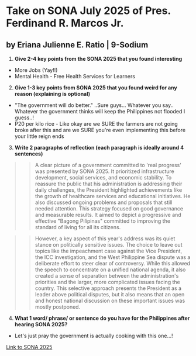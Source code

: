 # Take on SONA July 2025 of Pres. Ferdinand R. Marcos Jr.
## by Eriana Julienne E. Ratio | 9-Sodium

1. **Give 2-4 key points from the SONA 2025 that you found interesting**
* More Jobs (Yay!!)
* Mental Health - Free Health Services for Learners

2. **Give 1-3 key points from SONA 2025 that you found weird for any reason (explaining is optional)**
* "The government will do better." ..Sure guys... Whatever you say.. Whatever the government thinks will keep the Philippines not flooded I guess..!
* P20 per kilo rice - Like okay are we SURE the farmers are not going broke after this and are we SURE you're even implementing this before your little reign ends

3. **Write 2 paragraphs of reflection (each paragraph is ideally around 4 sentences)**
>> A clear picture of a government committed to 'real progress' was presented by SONA 2025. It prioritized infrastructure development, social services, and economic stability. To reassure the public that his administration is addressing their daily challenges, the President highlighted achievements like the growth of healthcare services and educational initiatives. He also discussed ongoing problems and proposals that still needed attention. This strategy focused on good governance and measurable results. It aimed to depict a progressive and effective "Bagong Pilipinas" committed to improving the standard of living for all its citizens.

>> However, a key aspect of this year's address was its quiet stance on politically sensitive issues. The choice to leave out topics like the impeachment case against the Vice President, the ICC investigation, and the West Philippine Sea dispute was a deliberate effort to steer clear of controversy. While this allowed the speech to concentrate on a unified national agenda, it also created a sense of separation between the administration's priorities and the larger, more complicated issues facing the country. This selective approach presents the President as a leader above political disputes, but it also means that an open and honest national discussion on these important issues was mostly postponed.


4. **What 1 word/ phrase/ or sentence do you have for the Philippines after hearing SONA 2025?**
* Let's just pray the government is actually cooking with this one...!

[Link to SONA 2025](https://www.youtube.com/watch?v=AzoVnp66KqQ)